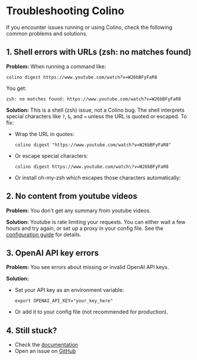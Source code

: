 # Troubleshooting Colino

If you encounter issues running or using Colino, check the following common problems and solutions.

## 1. Shell errors with URLs (zsh: no matches found)

**Problem:**
When running a command like:

```
colino digest https://www.youtube.com/watch?v=W26bBFyFaR8
```

You get:

```
zsh: no matches found: https://www.youtube.com/watch?v=W26bBFyFaR8
```

**Solution:**
This is a shell (zsh) issue, not a Colino bug. The shell interprets special characters like `?`, `&`, and `=` unless the URL is quoted or escaped. To fix:

- Wrap the URL in quotes:
  ```
  colino digest "https://www.youtube.com/watch?v=W26bBFyFaR8"
  ```
- Or escape special characters:
  ```
  colino digest https://www.youtube.com/watch\?v=W26bBFyFaR8
  ```
- Or install oh-my-zsh which escapes those characters automatically:

## 2. No content from youtube videos

**Problem:**
You don't get any summary from youtube videos.

**Solution:**
Youtube is rate limiting your requests. You can either wait a few hours and try again, or set up a proxy in your config file. See the [configuration guide](./configuration.md#webshare-proxy-configuration) for details.

## 3. OpenAI API key errors

**Problem:**
You see errors about missing or invalid OpenAI API keys.

**Solution:**
- Set your API key as an environment variable:
  ```
  export OPENAI_API_KEY="your_key_here"
  ```
- Or add it to your config file (not recommended for production).

## 4. Still stuck?

- Check the [documentation](https://colino.pages.dev)
- Open an issue on [GitHub](https://github.com/dovidio/colino)
